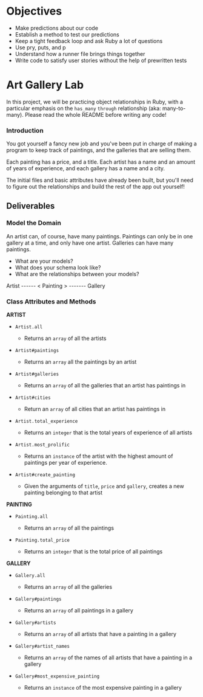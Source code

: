 # Objectives

- Make predictions about our code
- Establish a method to test our predictions
- Keep a tight feedback loop and ask Ruby a lot of questions
- Use pry, puts, and p
- Understand how a runner file brings things together
- Write code to satisfy user stories without the help of prewritten tests

# Art Gallery Lab

In this project, we will be practicing object relationships in Ruby, with a particular emphasis on the `has_many` `through` relationship (aka: many-to-many). Please read the whole README before writing any code!

### Introduction

You got yourself a fancy new job and you've been put in charge of making a program to keep track of paintings, and the galleries that are selling them.  

Each painting has a price, and a title.  Each artist has a name and an amount of years of experience, and each gallery has a name and a city.

The initial files and basic attributes have already been built, but you'll need to figure out the relationships and build the rest of the app out yourself!

## Deliverables

### Model the Domain

An artist can, of course, have many paintings. Paintings can only be in one gallery at a time, and only have one artist.  Galleries can have many paintings.

* What are your models?
* What does your schema look like?
* What are the relationships between your models?

Artist ------ < Painting > ------- Gallery




### Class Attributes and Methods

**ARTIST**

  * `Artist.all`
    * Returns an `array` of all the artists

  * `Artist#paintings`
    * Returns an `array` all the paintings by an artist

  * `Artist#galleries`
    * Returns an `array` of all the galleries that an artist has paintings in

  * `Artist#cities`
    * Return an `array` of all cities that an artist has paintings in

  * `Artist.total_experience`
    * Returns an `integer` that is the total years of experience of all artists

  * `Artist.most_prolific`
    * Returns an `instance` of the artist with the highest amount of paintings per year of experience.

  * `Artist#create_painting`
    * Given the arguments of `title`, `price` and `gallery`, creates a new painting belonging to that artist

**PAINTING**

  * `Painting.all`
    * Returns an `array` of all the paintings

  * `Painting.total_price`
    * Returns an `integer` that is the total price of all paintings

**GALLERY**

  * `Gallery.all`
    * Returns an `array` of all the galleries

  * `Gallery#paintings`
    * Returns an `array` of all paintings in a gallery

  * `Gallery#artists`
    * Returns an `array` of all artists that have a painting in a gallery

  * `Gallery#artist_names`
    * Returns an `array` of the names of all artists that have a painting in a gallery

  * `Gallery#most_expensive_painting`
    * Returns an `instance` of the most expensive painting in a gallery

